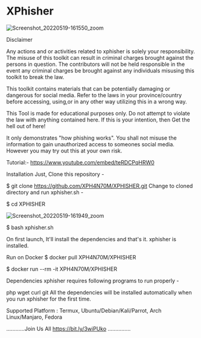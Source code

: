 # XPhisher

![Screenshot_20220519-161550_zoom](https://user-images.githubusercontent.com/70594016/169277722-f3c36452-57ae-4b55-b075-22ef21babad3.png)


Disclaimer

Any actions and or activities related to xphisher is solely your responsibility. The misuse of this toolkit can result in criminal charges brought against the persons in question. The contributors will not be held responsible in the event any criminal charges be brought against any individuals misusing this toolkit to break the law.

This toolkit contains materials that can be potentially damaging or dangerous for social media. Refer to the laws in your province/country before accessing, using,or in any other way utilizing this in a wrong way.

This Tool is made for educational purposes only. Do not attempt to violate the law with anything contained here. If this is your intention, then Get the hell out of here!

It only demonstrates "how phishing works". You shall not misuse the information to gain unauthorized access to someones social media. However you may try out this at your own risk.

Tutorial:-
https://www.youtube.com/embed/teRDCPqHRW0 

Installation
Just, Clone this repository -

$ git clone https://github.com/XPH4N70M/XPHISHER.git
Change to cloned directory and run xphisher.sh -

$ cd XPHISHER 

![Screenshot_20220519-161949_zoom](https://user-images.githubusercontent.com/70594016/169277848-9385cd67-855a-4fba-9fd4-623082def278.png)


$ bash xphisher.sh

On first launch, It'll install the dependencies and that's it. xphisher is installed.

Run on Docker
$ docker pull XPH4N70M/XPHISHER 

$ docker run --rm -it XPH4N70M/XPHISHER 

Dependencies
xphisher requires following programs to run properly -

php
wget
curl
git
All the dependencies will be installed automatically when you run xphisher for the first time.

Supported Platform : Termux, Ubuntu/Debian/Kali/Parrot, Arch Linux/Manjaro, Fedora




............Join Us All https://bit.ly/3wiPUko ...............
